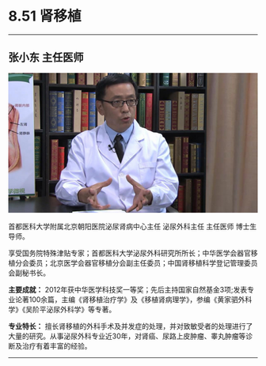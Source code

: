 # 8.51 肾移植

---

## 张小东 主任医师

![1681547733861](image/c08_051/1681547733861.png)

首都医科大学附属北京朝阳医院泌尿肾病中心主任 泌尿外科主任 主任医师 博士生导师。

享受国务院特殊津贴专家；首都医科大学泌尿外科研究所所长；中华医学会器官移植分会委员；北京医学会器官移植分会副主任委员；中国肾移植科学登记管理委员会副秘书长。

**主要成就：** 2012年获中华医学科技奖一等奖；先后主持国家自然基金3项;发表专业论著100余篇，主编《肾移植治疗学》及《移植肾病理学》，参编《黄家驷外科学》《吴阶平泌尿外科学》等专著。

**专业特长：** 擅长肾移植的外科手术及并发症的处理，并对致敏受者的处理进行了大量的研究。从事泌尿外科专业近30年，对肾癌、尿路上皮肿瘤、睾丸肿瘤等诊断及治疗有着丰富的经验。

---
